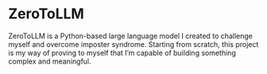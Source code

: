 # ZeroToLLM
ZeroToLLM is a Python-based large language model I created to challenge myself and overcome imposter syndrome. Starting from scratch, this project is my way of proving to myself that I’m capable of building something complex and meaningful.
